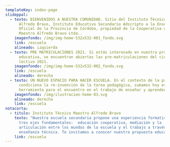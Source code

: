 ```yaml
---
templateKey: index-page
slideppal:
  - texto: BIENVENIDOS A NUESTRA COMUNIDAD. Sitio del Instituto Técnico Maestro
      Alfredo Bravo, Instituto Educativo Secundario Adscripto a la Enseñanza
      Oficial de la Provincia de Córdoba, propiedad de la Cooperativa de Trabajo
      Maestro Alfredo Bravo Ltda..
    imagenfondo: /img/img-home-532x532-001_fondo.svg
    link: /escuela
    alineado: izquierda
  - texto: PRE MATRICULACIONES 2021. Si estás interesado en nuestra propuesta
      educativa, se encuentran abiertas las pre-matriculaciones del ciclo
      lectivo 2021.
    imagenfondo: /img/img-home-532x532-002_fondo.svg
    link: /escuela
    alineado: derecha
  - texto: UN NUEVO ESPACIO PARA HACER ESCUELA. En el contexto de la pandemia que
      condiciona la re-invención de la tarea pedagógica, sumamos hoy esta nueva
      herramienta para el encuentro en el trabajo de enseñar y aprender.
    imagenfondo: /img/ilustracion-home-03.svg
    alineado: derecha
    link: /escuela
notacorta:
  - titulo: Instituto Técnico Maestro Alfredo Bravo
    texto: "Nuestra escuela secundaria propone una experiencia formativa a partir de
      tres ejes fundamentales:  educación cooperativa, mediación y la
      articulación entre los mundos de la escuela y el trabajo a través de  la
      enseñanza técnica. Te invitamos a conocer nuestra propuesta educativa."
    link: /escuela
---
```

